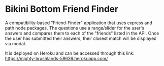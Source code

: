 # Bikini Bottom Friend Finder
A compatibility-based "Friend-Finder" application that uses express and path node packages.
The questions use a range/slider for the user's answers and compares them to each of the "friends" listed in the API. Once the user has submitted their answers, their closest match will be displayed via modal.

It is deployed on Heroku and can be accessed through this link: https://mighty-brushlands-59636.herokuapp.com/

